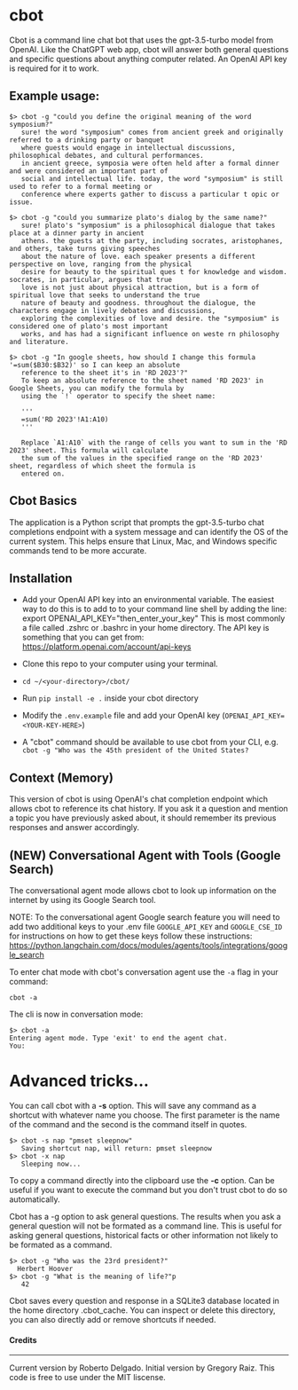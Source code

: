 # cbot

Cbot is a command line chat bot that uses the gpt-3.5-turbo model from OpenAI. Like the ChatGPT web app, cbot will answer both general questions and specific questions about anything computer related. An OpenAI API key is required for it to work.

## Example usage:

```
$> cbot -g "could you define the original meaning of the word symposium?"
   sure! the word "symposium" comes from ancient greek and originally referred to a drinking party or banquet
   where guests would engage in intellectual discussions, philosophical debates, and cultural performances.
   in ancient greece, symposia were often held after a formal dinner and were considered an important part of
   social and intellectual life. today, the word "symposium" is still used to refer to a formal meeting or
   conference where experts gather to discuss a particular t opic or issue.

$> cbot -g "could you summarize plato's dialog by the same name?"
   sure! plato's "symposium" is a philosophical dialogue that takes place at a dinner party in ancient
   athens. the guests at the party, including socrates, aristophanes, and others, take turns giving speeches
   about the nature of love. each speaker presents a different perspective on love, ranging from the physical
   desire for beauty to the spiritual ques t for knowledge and wisdom. socrates, in particular, argues that true
   love is not just about physical attraction, but is a form of spiritual love that seeks to understand the true
   nature of beauty and goodness. throughout the dialogue, the characters engage in lively debates and discussions,
   exploring the complexities of love and desire. the "symposium" is considered one of plato's most important
   works, and has had a significant influence on weste rn philosophy and literature.

$> cbot -g "In google sheets, how should I change this formula '=sum($B30:$B32)' so I can keep an absolute
   reference to the sheet it's in 'RD 2023'?"
   To keep an absolute reference to the sheet named 'RD 2023' in Google Sheets, you can modify the formula by
   using the `!` operator to specify the sheet name:

   '''
   =sum('RD 2023'!A1:A10)
   '''

   Replace `A1:A10` with the range of cells you want to sum in the 'RD 2023' sheet. This formula will calculate
   the sum of the values in the specified range on the 'RD 2023' sheet, regardless of which sheet the formula is
   entered on.

```

## Cbot Basics

The application is a Python script that prompts the gpt-3.5-turbo chat completions endpoint with a system message and can identify the OS of the current system. This helps ensure that Linux, Mac, and Windows specific commands tend to be more accurate.

## Installation

- Add your OpenAI API key into an environmental variable. The easiest way to do this is to add to to your command line shell by adding the line: export OPENAI_API_KEY="then_enter_your_key"
  This is most commonly a file called .zshrc or .bashrc in your home directory. The API key is something that you can get from: https://platform.openai.com/account/api-keys

- Clone this repo to your computer using your terminal.
- `cd ~/<your-directory>/cbot/`
- Run `pip install -e .` inside your cbot directory
- Modify the `.env.example` file and add your OpenAI key (`OPENAI_API_KEY=<YOUR-KEY-HERE>`)
- A "cbot" command should be available to use cbot from your CLI, e.g. `cbot -g "Who was the 45th president of the United States?`

## Context (Memory)

This version of cbot is using OpenAI's chat completion endpoint which allows cbot to reference its chat history. If you ask it a question and mention a topic you have previously asked about, it should remember its previous responses and answer accordingly.

## (NEW) Conversational Agent with Tools (Google Search)

The conversational agent mode allows cbot to look up information on the internet by using its Google Search tool.

NOTE: To the conversational agent Google search feature you will need to add two additional keys to your .env file `GOOGLE_API_KEY` and `GOOGLE_CSE_ID` for instructions on how to get these keys follow these instructions: https://python.langchain.com/docs/modules/agents/tools/integrations/google_search

To enter chat mode with cbot's conversation agent use the `-a` flag in your command:

`cbot -a`

The cli is now in conversation mode:

```
$> cbot -a
Entering agent mode. Type 'exit' to end the agent chat.
You:
```

# Advanced tricks...

You can call cbot with a **-s** option. This will save any command as a shortcut with whatever name you choose. The first parameter is the name of the command and the second is the command itself in quotes.

```
$> cbot -s nap "pmset sleepnow"
   Saving shortcut nap, will return: pmset sleepnow
$> cbot -x nap
   Sleeping now...
```

To copy a command directly into the clipboard use the **-c** option. Can be useful if you want to execute the command but you don't trust cbot to do so automatically.

Cbot has a -g option to ask general questions. The results when you ask a general question will not be formated as a command line. This is useful for asking general questions, historical facts or other information not likely to be formated as a command.

```
$> cbot -g "Who was the 23rd president?"
  Herbert Hoover
$> cbot -g "What is the meaning of life?"p
   42
```

Cbot saves every question and response in a SQLite3 database located in the home directory .cbot_cache. You can inspect or delete this directory, you can also directly add or remove shortcuts if needed.

#### Credits

---

Current version by Roberto Delgado.
Initial version by Gregory Raiz.
This code is free to use under the MIT liscense.
